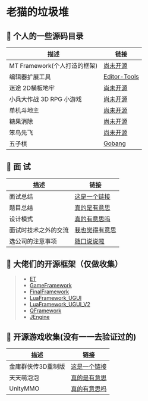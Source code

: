 # 老猫的垃圾堆


## 🤺 个人的一些源码目录
描述 | 链接
--- | ---
MT Framework(个人打造的框架) | [尚未开源](https://github.com/LaoMaoKaKa/MT-Framework)
编辑器扩展工具 | [Editor-Tools](https://github.com/LaoMaoKaKa/Editor-Tools)
迷途 2D横板地牢 | [尚未开源](https://github.com/LaoMaoKaKa/MT-Framework)
小兵大作战 3D RPG 小游戏 | [尚未开源](https://github.com/LaoMaoKaKa/Tiny-Troopers)
单机斗地主 | [尚未开源](https://github.com/LaoMaoKaKa/Fight-the-Landlord)
糖果消除 | [尚未开源](https://github.com/LaoMaoKaKa/Candy-Elimination)
笨鸟先飞 | [尚未开源](https://github.com/LaoMaoKaKa/MT-Framework)
五子棋 | [Gobang](https://github.com/LaoMaoKaKa/Gobang)


## 🤺 面 试 
描述 | 链接
--- | ---
面试总结 | [这是一个链接](https://github.com/LaoMaoKaKa/Note/blob/main/%E9%9D%A2%E8%AF%95%E5%A4%8D%E4%B9%A0)
题目总结 | [真的是有意思](https://github.com/LaoMaoKaKa/Note/blob/main/%E9%A2%98%E7%9B%AE%E7%BB%83%E4%B9%A0)
设计模式 | [真的有意思吗](https://github.com/LaoMaoKaKa/Note/blob/main/Unity%E5%BD%93%E4%B8%AD%E5%B8%B8%E7%94%A8%E7%9A%84%E8%AE%BE%E8%AE%A1%E6%A8%A1%E5%BC%8F)
面试时技术之外的交流 | [我也觉得有意思](https://github.com/LaoMaoKaKa/Note/blob/main/%E9%9D%A2%E8%AF%95%E6%97%B6%E6%8A%80%E6%9C%AF%E4%B9%8B%E5%A4%96%E7%9A%84%E4%BA%A4%E6%B5%81)
选公司的注意事项 | [随口说说啦](https://github.com/LaoMaoKaKa/Note/blob/main/%E9%80%89%E5%85%AC%E5%8F%B8%E7%9A%84%E6%B3%A8%E6%84%8F%E4%BA%8B%E9%A1%B9)


## 🤺 大佬们的开源框架（仅做收集）
>* [ET](https://github.com/egametang/ET)
>* [GameFramework](https://github.com/EllanJiang/GameFramework)
>* [FinalFramework](https://github.com/jarjin/FinalFramework)
>* [LuaFramework_UGUI](https://github.com/jarjin/LuaFramework_UGUI)
>* [LuaFramework_UGUI_V2](https://github.com/jarjin/LuaFramework_UGUI_V2)
>* [QFramework](https://github.com/liangxiegame/QFramework)
>* [JEngine](https://github.com/JasonXuDeveloper/JEngine)

## 🤺 开源游戏收集(没有一一去验证过的)
描述 | 链接
--- | ---
金庸群侠传3D重制版 | [这是一个链接](https://github.com/jynew/jynew)
天天萌泡泡 | [真的是有意思](https://github.com/superzhan/UnityBubbleGame)
UnityMMO | [真的有意思吗](https://github.com/liuhaopen/UnityMMO)
